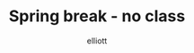 ---
author: elliott
category: notes
published: true
title: "Spring break - no class"
layout: post
---